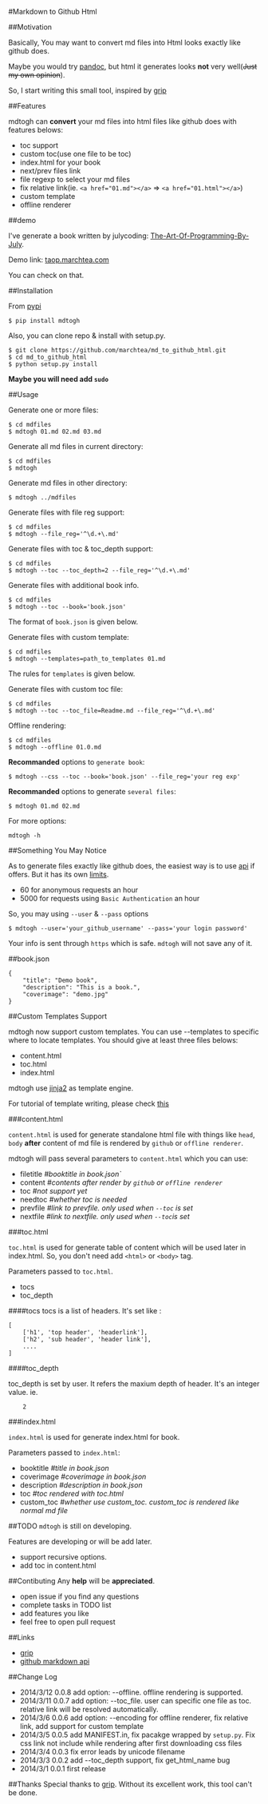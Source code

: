 #Markdown to Github Html

##Motivation

Basically, You may want to convert md files into Html looks exactly like github does.

Maybe you would try [pandoc](http://johnmacfarlane.net/pandoc/index.html), but html it generates looks **not** very well(~~Just my own opinion~~).

So, I start writing this small tool, inspired by [grip](https://github.com/joeyespo/grip)

##Features

mdtogh can **convert** your md files into html files like github does with features belows:

* toc support
* custom toc(use one file to be toc)
* index.html for your book
* next/prev files link
* file regexp to select your md files
* fix relative link(ie. `<a href="01.md"></a>` => `<a href="01.html"></a>`)
* custom template
* offline renderer

##demo


I've generate a book written by julycoding: [The-Art-Of-Programming-By-July](https://github.com/julycoding/The-Art-Of-Programming-By-July).

Demo link: [taop.marchtea.com](http://taop.marchtea.com)

You can check on that.


##Installation

From [pypi](https://pypi.python.org/pypi)

    $ pip install mdtogh 

Also, you can clone repo & install with setup.py.

	$ git clone https://github.com/marchtea/md_to_github_html.git
	$ cd md_to_github_html
	$ python setup.py install

**Maybe you will need add `sudo`**

##Usage

Generate one or more files:

	$ cd mdfiles
	$ mdtogh 01.md 02.md 03.md
	
Generate all md files in current directory:

    $ cd mdfiles
    $ mdtogh
    
Generate md files in other directory:

	$ mdtogh ../mdfiles

Generate files with file reg support:

	$ cd mdfiles
	$ mdtogh --file_reg='^\d.+\.md'

Generate files with toc & toc_depth support:

	$ cd mdfiles
	$ mdtogh --toc --toc_depth=2 --file_reg='^\d.+\.md'

Generate files with additional book info.

	$ cd mdfiles
	$ mdtogh --toc --book='book.json'
	
The format of `book.json` is given below.

Generate files with custom template:

	$ cd mdfiles
	$ mdtogh --templates=path_to_templates 01.md
	
The rules for `templates` is given below.

Generate files with custom toc file:

	$ cd mdfiles
	$ mdtogh --toc --toc_file=Readme.md --file_reg='^\d.+\.md'
	
Offline rendering:

	$ cd mdfiles
	$ mdtogh --offline 01.0.md

**Recommanded** options to `generate book`:

	$ mdtogh --css --toc --book='book.json' --file_reg='your reg exp'

**Recommanded** options to generate `several files`:

	$ mdtogh 01.md 02.md

For more options:

	mdtogh -h
	
##Something You May Notice

As to generate files exactly like github does, the easiest way is to use [api](http://developer.github.com/v3/markdown/) if offers. But it has its own [limits](http://developer.github.com/v3/#rate-limiting).

*	60 for anonymous requests an hour
*	5000 for requests using `Basic Authentication` an hour

So, you may using `--user` & `--pass` options

	$ mdtogh --user='your_github_username' --pass='your login password'
	
Your info is sent through `https` which is safe. `mdtogh` will not save any of it.


##book.json

```
{
	"title": "Demo book",
	"description": "This is a book.",
	"coverimage": "demo.jpg"
}
```

##Custom Templates Support

mdtogh now support custom templates. You can use --templates to specific where to locate templates. You should give at least three files belows:

*	content.html
*	toc.html
*	index.html

mdtogh use [jinja2](https://github.com/mitsuhiko/jinja2) as template engine.

For tutorial of template writing, please check [this](http://jinja.pocoo.org/docs/)

###content.html

`content.html` is used for generate standalone html file with things like `head`, `body` **after** content of md file is rendered by `github` or `offline renderer`.

mdtogh will pass several  parameters to `content.html` which you can use:

*	filetitle 	*#booktitle in book.json`*
*	content      *#contents after render by `github` or `offline renderer`*
*	toc          *#not support yet*
*	needtoc		 *#whether toc is needed*
*	prevfile     *#link to prevfile. only used when `--toc` is set*
*	nextfile     *#link to nextfile. only used when `--toc`is set*

###toc.html

`toc.html` is used for generate table of content which will be used later in index.html. So, you don't need add `<html>` or `<body>` tag.


Parameters passed to `toc.html`.

*	tocs 
*	toc_depth

####tocs
tocs is a list of headers. It's set like :

```
[
	['h1', 'top header', 'headerlink'],
	['h2', 'sub header', 'header link'],
	....
]
```

####toc_depth

toc_depth is set by user. It refers the maxium depth of header. It's an integer value. ie.

```
	2
```

###index.html

`index.html` is used for generate index.html for book. 

Parameters passed to `index.html`:

*	booktitle *#title in book.json*
*	coverimage *#coverimage in book.json*
*	description *#description in book.json*
*	toc         *#toc rendered with toc.html*
*	custom_toc  *#whether use custom_toc. custom_toc is rendered like normal md file*


##TODO
`mdtogh` is still on developing.

Features are developing or will be add later.

*	support recursive options.
*	add toc in content.html

##Contibuting
Any **help** will be **appreciated**.

*	open issue if you find any questions
*	complete tasks in TODO list
*	add features you like
*	feel free to open pull request

##Links

* [grip](https://github.com/joeyespo/grip)
* [github markdown api](http://developer.github.com/v3/markdown/)

##Change Log

*	2014/3/12 0.0.8 add option: --offline. offline rendering is supported.
*	2014/3/11 0.0.7 add option: --toc_file. user can specific one file as toc. relative link will be resolved automatically.
*	2014/3/6 0.0.6 add option: --encoding for offline renderer, fix relative link, add support for custom template
*	2014/3/5 0.0.5 add MANIFEST.in, fix pacakge wrapped by `setup.py`. Fix css link not include while rendering after first downloading css files
*   2014/3/4 0.0.3 fix error leads by unicode filename
*	2014/3/3 0.0.2 add --toc_depth support, fix get_html_name bug
*	2014/3/1 0.0.1 first release

##Thanks
Special thanks to [grip](https://github.com/joeyespo/grip). Without its excellent work, this tool can't be done.

